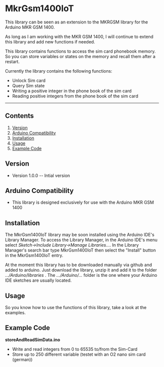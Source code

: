 # MkrGsm1400IoT

This library can be seen as an extension to the MKRGSM library for the Arduino MKR GSM 1400.

As long as I am working with the MKR GSM 1400, I will continue to extend this library and add new functions if needed.

This library contains functions to access the sim card phonebook memory. So you can store variables or states on the memory and recall them after a restart.


Currently the library contains the following functions:
- Unlock Sim card
- Query Sim state
- Writing a positive integer in the phone book of the sim card
- Reading positive integers from the phone book of the sim card


----------

## **Contents**
1.  [Version](https://github.com/phlpjo/MkrGsm1400IoT/tree/master#version)
2.  [Arduino Compatibility](https://github.com/phlpjo/MkrGsm1400IoT/tree/master#Arduino_Compatibility)
3. [Installation](https://github.com/phlpjo/MkrGsm1400IoT/tree/master#Installation)
4. [Usage](https://github.com/phlpjo/MkrGsm1400IoT/tree/master#Usage)
5. [Example Code](https://github.com/phlpjo/MkrGsm1400IoT/tree/master#Example_Code)

## **Version**

- Version 1.0.0 -- Intial version

## **Arduino Compatibility**

-  This library is designed exclusively for use with the Arduino MKR GSM 1400



## **Installation**

The MkrGsm1400IoT library may be soon installed using the Arduino IDE's Library Manager. To access the Library Manager, in the Arduino IDE's menu select _Sketch->Include Library->Manage Libraries..._. In the Library Manager's search bar type MkrGsm1400IoT then select the "Install" button in the MkrGsm1400IoT entry.

At the moment this library has to be downloaded manually via github and added to arduino.
Just download the library, unzip it and add it to the folder _.../Arduino/libraries_ . The _.../Arduino/..._ folder is the one where your Arduino IDE sketches are usually located.

## **Usage**

So you know how to use the functions of this library, take a look at the examples.

## **Example Code**
**storeAndReadSimData.ino**
- Write and read integers from 0 to 65535 to/from the Sim-Card
- Store up to 250 different variable (testet with an O2 nano sim card (german))


